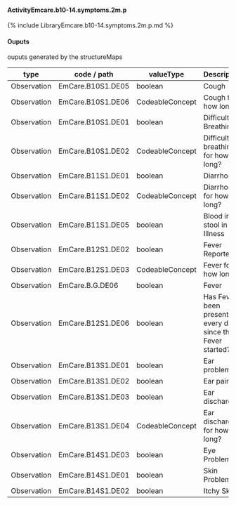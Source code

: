 #### ActivityEmcare.b10-14.symptoms.2m.p

{% include LibraryEmcare.b10-14.symptoms.2m.p.md %}
#### Ouputs

ouputs generated by the structureMaps

| type | code / path | valueType | Description |
|---|---|---|---|
| Observation | EmCare.B10S1.DE05 | boolean | Cough |
| Observation | EmCare.B10S1.DE06 | CodeableConcept | Cough for how long? |
| Observation | EmCare.B10S1.DE01 | boolean | Difficulty Breathing |
| Observation | EmCare.B10S1.DE02 | CodeableConcept | Difficulty breathing for how long? |
| Observation | EmCare.B11S1.DE01 | boolean | Diarrhoea |
| Observation | EmCare.B11S1.DE02 | CodeableConcept | Diarrhoea for how long? |
| Observation | EmCare.B11S1.DE05 | boolean | Blood in the stool in this Illness |
| Observation | EmCare.B12S1.DE02 | boolean | Fever Reported |
| Observation | EmCare.B12S1.DE03 | CodeableConcept | Fever for how long? |
| Observation | EmCare.B.G.DE06 | boolean | Fever |
| Observation | EmCare.B12S1.DE06 | boolean | Has Fever been present every day since the Fever started? |
| Observation | EmCare.B13S1.DE01 | boolean | Ear problem |
| Observation | EmCare.B13S1.DE02 | boolean | Ear pain |
| Observation | EmCare.B13S1.DE03 | boolean | Ear discharge |
| Observation | EmCare.B13S1.DE04 | CodeableConcept | Ear discharge for how long? |
| Observation | EmCare.B14S1.DE03 | boolean | Eye Problem |
| Observation | EmCare.B14S1.DE01 | boolean | Skin Problem |
| Observation | EmCare.B14S1.DE02 | boolean | Itchy Skin |

